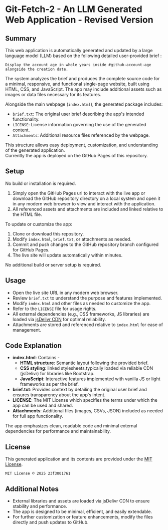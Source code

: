 # Git-Fetch-2 - An LLM Generated Web Application - Revised Version 

## Summary

This web application is automatically generated and updated by a large language model (LLM) based on the following detailed user-provided brief : 

```
Display the account age in whole years inside #github-account-age alongside the creation date.

```
The system analyzes the brief and produces the complete source code for a minimal, responsive, and functional single-page website, built using HTML, CSS, and JavaScript. The app may include additional assets such as images or data files necessary for its features.  

Alongside the main webpage (`index.html`), the generated package includes:

- `brief.txt`: The original user brief describing the app's intended functionality.
- `LICENSE`: License information governing the use of the generated content.
- `Attachments`: Additional resource files referenced by the webpage.

This structure allows easy deployment, customization, and understanding of the generated application.  
Currently the app is deployed on the GitHub Pages of this repository. 

## Setup

No build or installation is required.

1. Simply open the GitHub Pages url to interact with the live app or download the  GitHub repository directory on a local system and open it in any modern web browser to view and interact with the application.
2. All referenced assets and attachments are included and linked relative to the HTML file.  

To update or customize the app:

1. Clone or download this repository.
2. Modify `index.html`, `brief.txt`, or attachments as needed.
3. Commit and push changes to the GitHub repository branch configured for GitHub Pages.
4. The live site will update automatically within minutes.

No additional build or server setup is required.

## Usage

- Open the live site URL in any modern web browser.
- Review `brief.txt` to understand the purpose and features implemented.
- Modify `index.html` and other files as needed to customize the app.
- Refer to the `LICENSE` file for usage rights. 
- All external dependencies (e.g., CSS frameworks, JS libraries) are loaded via [jsDelivr CDN](https://www.jsdelivr.com/) for optimal reliability.
- Attachments are stored and referenced relative to `index.html` for ease of management. 

## Code Explanation

- **index.html**: Contains -
  - **HTML structure**: Semantic layout following the provided brief. 
  - **CSS styling**: linked stylesheets,typically loaded via reliable CDN (jsDelivr) for libraries like Bootstrap. 
  - **JavaScript**: Interactive features implemented with vanilla JS or light frameworks as per the brief.
- **brief.txt**: Provides context by detailing the original user brief and ensures transparency about the app's intent.
- **LICENSE**: The MIT License which specifies the terms under which the app can be used and shared.
- **Attachments**: Additional files (images, CSVs, JSON) included as needed for full app functionality.  

The app emphasizes clean, readable code and minimal external dependencies for performance and maintainability.

## License

This generated application and its contents are provided under the [MIT License](LICENSE).  
```
MIT License © 2025 23f3001761
```

## Additional Notes

- External libraries and assets are loaded via jsDelivr CDN to ensure stability and performance.
- The app is designed to be minimal, efficient, and easily extendable.
- For further customization or feature enhancements, modify the files directly and push updates to GitHub.


